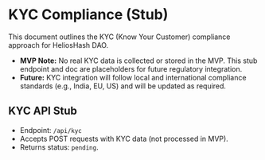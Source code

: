 # KYC Compliance (Stub)

This document outlines the KYC (Know Your Customer) compliance approach for HeliosHash DAO.

- **MVP Note:** No real KYC data is collected or stored in the MVP. This stub endpoint and doc are placeholders for future regulatory integration.
- **Future:** KYC integration will follow local and international compliance standards (e.g., India, EU, US) and will be updated as required.


## KYC API Stub

- Endpoint: `/api/kyc`
- Accepts POST requests with KYC data (not processed in MVP).
- Returns status: `pending`.
